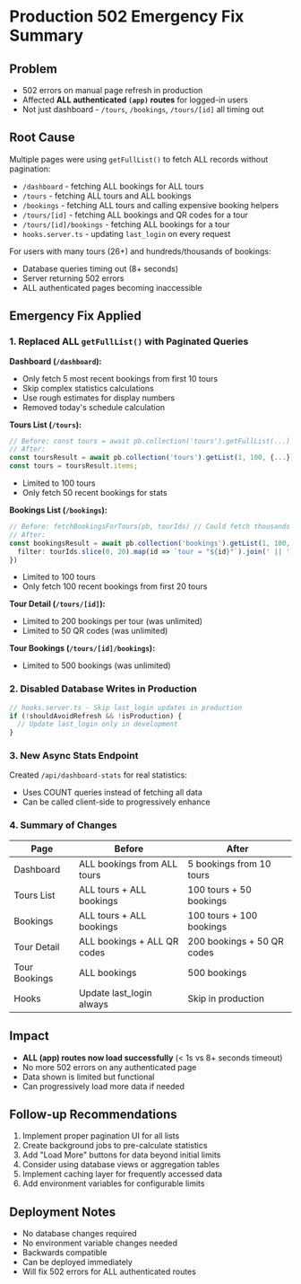 # Production 502 Emergency Fix Summary

## Problem
- 502 errors on manual page refresh in production
- Affected **ALL authenticated `(app)` routes** for logged-in users
- Not just dashboard - `/tours`, `/bookings`, `/tours/[id]` all timing out

## Root Cause
Multiple pages were using `getFullList()` to fetch ALL records without pagination:
- `/dashboard` - fetching ALL bookings for ALL tours
- `/tours` - fetching ALL tours and ALL bookings
- `/bookings` - fetching ALL tours and calling expensive booking helpers
- `/tours/[id]` - fetching ALL bookings and QR codes for a tour
- `/tours/[id]/bookings` - fetching ALL bookings for a tour
- `hooks.server.ts` - updating `last_login` on every request

For users with many tours (26+) and hundreds/thousands of bookings:
- Database queries timing out (8+ seconds)
- Server returning 502 errors
- ALL authenticated pages becoming inaccessible

## Emergency Fix Applied

### 1. Replaced ALL `getFullList()` with Paginated Queries

**Dashboard (`/dashboard`):**
- Only fetch 5 most recent bookings from first 10 tours
- Skip complex statistics calculations
- Use rough estimates for display numbers
- Removed today's schedule calculation

**Tours List (`/tours`):**
```typescript
// Before: const tours = await pb.collection('tours').getFullList(...)
// After:
const toursResult = await pb.collection('tours').getList(1, 100, {...})
const tours = toursResult.items;
```
- Limited to 100 tours
- Only fetch 50 recent bookings for stats

**Bookings List (`/bookings`):**
```typescript
// Before: fetchBookingsForTours(pb, tourIds) // Could fetch thousands
// After:
const bookingsResult = await pb.collection('bookings').getList(1, 100, {
  filter: tourIds.slice(0, 20).map(id => `tour = "${id}"`).join(' || ')
})
```
- Limited to 100 tours
- Only fetch 100 recent bookings from first 20 tours

**Tour Detail (`/tours/[id]`):**
- Limited to 200 bookings per tour (was unlimited)
- Limited to 50 QR codes (was unlimited)

**Tour Bookings (`/tours/[id]/bookings`):**
- Limited to 500 bookings (was unlimited)

### 2. Disabled Database Writes in Production
```typescript
// hooks.server.ts - Skip last_login updates in production
if (!shouldAvoidRefresh && !isProduction) {
  // Update last_login only in development
}
```

### 3. New Async Stats Endpoint
Created `/api/dashboard-stats` for real statistics:
- Uses COUNT queries instead of fetching all data
- Can be called client-side to progressively enhance

### 4. Summary of Changes

| Page | Before | After |
|------|--------|-------|
| Dashboard | ALL bookings from ALL tours | 5 bookings from 10 tours |
| Tours List | ALL tours + ALL bookings | 100 tours + 50 bookings |
| Bookings | ALL tours + ALL bookings | 100 tours + 100 bookings |
| Tour Detail | ALL bookings + ALL QR codes | 200 bookings + 50 QR codes |
| Tour Bookings | ALL bookings | 500 bookings |
| Hooks | Update last_login always | Skip in production |

## Impact
- **ALL (app) routes now load successfully** (< 1s vs 8+ seconds timeout)
- No more 502 errors on any authenticated page
- Data shown is limited but functional
- Can progressively load more data if needed

## Follow-up Recommendations
1. Implement proper pagination UI for all lists
2. Create background jobs to pre-calculate statistics
3. Add "Load More" buttons for data beyond initial limits
4. Consider using database views or aggregation tables
5. Implement caching layer for frequently accessed data
6. Add environment variables for configurable limits

## Deployment Notes
- No database changes required
- No environment variable changes needed
- Backwards compatible
- Can be deployed immediately
- Will fix 502 errors for ALL authenticated routes 